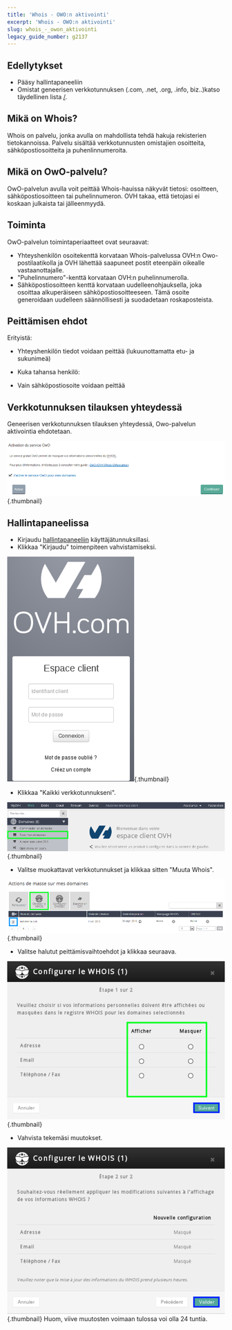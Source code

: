 ```yaml
---
title: 'Whois - OWO:n aktivointi'
excerpt: 'Whois - OWO:n aktivointi'
slug: whois_-_owon_aktivointi
legacy_guide_number: g2137
---
```



## Edellytykset

- Pääsy hallintapaneeliin
- Omistat geneerisen verkkotunnuksen (.com, .net, .org, .info, biz..)katso täydellinen lista [/](https://www.ovh-hosting.fi/verkkotunnukset).




## Mikä on Whois?
Whois on palvelu, jonka avulla on mahdollista tehdä hakuja rekisterien tietokannoissa. Palvelu sisältää verkkotunnusten omistajien osoitteita, sähköpostiosoitteita ja puhenlinnumeroita.


## Mikä on OwO-palvelu?
OwO-palvelun avulla voit peittää Whois-hauissa näkyvät tietosi: osoitteen, sähköpostiosoitteen tai puhelinnumeron. OVH takaa, että tietojasi ei koskaan julkaista tai jälleenmyydä.


## Toiminta
OwO-palvelun toimintaperiaatteet ovat seuraavat:


- Yhteyshenkilön osoitekenttä korvataan Whois-palvelussa OVH:n Owo-postilaatikolla ja OVH lähettää saapuneet postit eteenpäin oikealle vastaanottajalle.
- "Puhelinnumero"-kenttä korvataan OVH:n puhelinnumerolla.
- Sähköpostiosoitteen kenttä korvataan uudelleenohjauksella, joka osoittaa alkuperäiseen sähköpostiosoitteeseen. Tämä osoite generoidaan uudelleen säännöllisesti ja suodadetaan roskaposteista.




## Peittämisen ehdot
Erityistä:

- Yhteyshenkilön tiedot voidaan peittää (lukuunottamatta etu- ja sukunimeä)

- Kuka tahansa henkilö:
- Vain sähköpostiosoite voidaan peittää




## Verkkotunnuksen tilauksen yhteydessä
Geneerisen verkkotunnuksen tilauksen yhteydessä, Owo-palvelun aktivointia ehdotetaan.

![](images/img_3976.jpg){.thumbnail}


## Hallintapaneelissa

- Kirjaudu 
[hallintapaneeliin](https://www.ovh.com/manager/web) käyttäjätunnuksillasi.
- Klikkaa "Kirjaudu" toimenpiteen vahvistamiseksi.



![](images/img_3971.jpg){.thumbnail}

- Klikkaa "Kaikki verkkotunnukseni".



![](images/img_3972.jpg){.thumbnail}

- Valitse muokattavat verkkotunnukset ja klikkaa sitten "Muuta Whois".



![](images/img_3973.jpg){.thumbnail}

- Valitse halutut peittämisvaihtoehdot ja klikkaa seuraava.



![](images/img_3974.jpg){.thumbnail}

- Vahvista tekemäsi muutokset.



![](images/img_3975.jpg){.thumbnail}
Huom, viive muutosten voimaan tulossa voi olla 24 tuntia.

